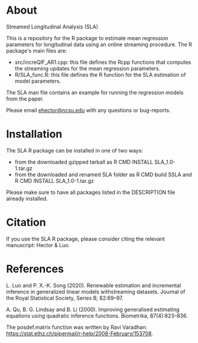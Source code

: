 # About
Streamed Longitudinal Analysis (SLA)

This is a repository for the R package to estimate mean regression parameters for longitudinal data using an online streaming procedure. The R package's main files are:
- src/increQIF_AR1.cpp: this file defines the Rcpp functions that computes the streaming updates for the mean regression parameters.
- R/SLA_func.R: this file defines the R function for the SLA estimation of model parameters.

The SLA man file contains an example for running the regression models from the paper.

Please email ehector@ncsu.edu with any questions or bug-reports.

# Installation

The SLA R package can be installed in one of two ways:
- from the downloaded gzipped tarball as R CMD INSTALL SLA_1.0-1.tar.gz
- from the downloaded and renamed SLA folder as R CMD build SSLA and R CMD INSTALL SLA_1.0-1.tar.gz

Please make sure to have all packages listed in the DESCRIPTION file already installed.

# Citation

If you use the SLA R package, please consider citing the relevant manuscript: Hector & Luo.

# References

L. Luo and P. X.-K. Song (2020). Renewable estimation and incremental inference in generalized linear models withstreaming datasets. Journal of the Royal Statistical Society, Series B, 82:69–97.

A. Qu, B. G. Lindsay and B. Li (2000). Improving generalised estimating equations using quadratic inference functions. Biometrika, 87(4):823–836.

The posdef.matrix function was written by Ravi Varadhan: https://stat.ethz.ch/pipermail/r-help/2008-February/153708.
